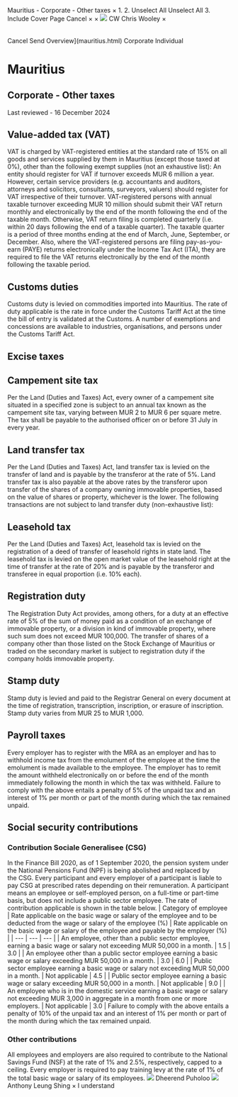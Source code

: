 Mauritius - Corporate - Other taxes
×
1.
2.
Unselect All
Unselect All
3.
Include Cover Page
Cancel
×
×
![](-/media/world-wide-tax-summaries/attachments/global---chris-wooley.ashx%3Frev=ac5e5f3223b34096b1afc2a6009c7320&revision=ac5e5f32-23b3-4096-b1af-c2a6009c7320&hash=859B7ADC84DC2CBEC9760E9E6EE7DE6D0A8BFCDF)
CW
Chris Wooley
×
######
Cancel
Send
Overview](mauritius.html)
Corporate
Individual
# Mauritius
## Corporate - Other taxes
Last reviewed - 16 December 2024
## Value-added tax (VAT)
VAT is charged by VAT-registered entities at the standard rate of 15% on all goods and services supplied by them in Mauritius (except those taxed at 0%), other than the following exempt supplies (not an exhaustive list):
An entity should register for VAT if turnover exceeds MUR 6 million a year. However, certain service providers (e.g. accountants and auditors, attorneys and solicitors, consultants, surveyors, valuers) should register for VAT irrespective of their turnover.
VAT-registered persons with annual taxable turnover exceeding MUR 10 million should submit their VAT return monthly and electronically by the end of the month following the end of the taxable month. Otherwise, VAT return filing is completed quarterly (i.e. within 20 days following the end of a taxable quarter). The taxable quarter is a period of three months ending at the end of March, June, September, or December. Also, where the VAT-registered persons are filing pay-as-you-earn (PAYE) returns electronically under the Income Tax Act (ITA), they are required to file the VAT returns electronically by the end of the month following the taxable period.
## Customs duties
Customs duty is levied on commodities imported into Mauritius. The rate of duty applicable is the rate in force under the Customs Tariff Act at the time the bill of entry is validated at the Customs.
A number of exemptions and concessions are available to industries, organisations, and persons under the Customs Tariff Act.
## Excise taxes
## Campement site tax
Per the Land (Duties and Taxes) Act, every owner of a campement site situated in a specified zone is subject to an annual tax known as the campement site tax, varying between MUR 2 to MUR 6 per square metre.
The tax shall be payable to the authorised officer on or before 31 July in every year.
## Land transfer tax
Per the Land (Duties and Taxes) Act, land transfer tax is levied on the transfer of land and is payable by the trans­feror at the rate of 5%.
Land transfer tax is also payable at the above rates by the transferor upon transfer of the shares of a company owning immovable properties, based on the value of shares or property, whichever is the lower.
The following transactions are not subject to land transfer duty (non-exhaustive list):
## Leasehold tax
Per the Land (Duties and Taxes) Act, leasehold tax is levied on the registration of a deed of transfer of leasehold rights in state land. The leasehold tax is levied on the open market value of the leasehold right at the time of transfer at the rate of 20% and is payable by the transferor and transferee in equal proportion (i.e. 10% each).
## Registration duty
The Registration Duty Act provides, among others, for a duty at an effective rate of 5% of the sum of money paid as a condition of an exchange of immovable property, or a division in kind of immovable property, where such sum does not exceed MUR 100,000.
The transfer of shares of a company other than those listed on the Stock Exchange of Mauritius or traded on the secondary market is subject to registration duty if the company holds immovable property.
## Stamp duty
Stamp duty is levied and paid to the Registrar General on every document at the time of registration, transcription, inscription, or erasure of inscription. Stamp duty varies from MUR 25 to MUR 1,000.
## Payroll taxes
Every employer has to register with the MRA as an employer and has to withhold income tax from the emolument of the employee at the time the emolument is made available to the employee.
The employer has to remit the amount withheld electronically on or before the end of the month immediately following the month in which the tax was withheld.
Failure to comply with the above entails a penalty of 5% of the unpaid tax and an interest of 1% per month or part of the month during which the tax remained unpaid.
## Social security contributions
### Contribution Sociale Generalisee (CSG)
In the Finance Bill 2020, as of 1 September 2020, the pension system under the National Pensions Fund (NPF) is being abolished and replaced by the CSG. Every participant and every employer of a participant is liable to pay CSG at prescribed rates depending on their remuneration. A participant means an employee or self-employed person, on a full-time or part-time basis, but does not include a public sector employee.
The rate of contribution applicable is shown in the table below.
| Category of employee | Rate applicable on the basic wage or salary of the employee and to be deducted from the wage or salary of the employee (%) | Rate applicable on the basic wage or salary of the employee and payable by the employer (%) |
| --- | --- | --- |
| An employee, other than a public sector employee, earning a basic wage or salary not exceeding MUR 50,000 in a month. | 1.5 | 3.0 |
| An employee other than a public sector employee earning a basic wage or salary exceeding MUR 50,000 in a month. | 3.0 | 6.0 |
| Public sector employee earning a basic wage or salary not exceeding MUR 50,000 in a month. | Not applicable | 4.5 |
| Public sector employee earning a basic wage or salary exceeding MUR 50,000 in a month. | Not applicable | 9.0 |
| An employee who is in the domestic service earning a basic wage or salary not exceeding MUR 3,000 in aggregate in a month from one or more employers. | Not applicable | 3.0 |
Failure to comply with the above entails a penalty of 10% of the unpaid tax and an interest of 1% per month or part of the month during which the tax remained unpaid.
### Other contributions
All employees and employers are also required to contribute to the National Savings Fund (NSF) at the rate of 1% and 2.5%, respectively, capped to a ceiling.
Every employer is required to pay training levy at the rate of 1% of the total basic wage or salary of its employees.
![](-/media/world-wide-tax-summaries/mauritiusdheerend-puholoomauritius--dheerend-puholoopng20210524110655908.ashx%3Frev=a06b14f52e004595861263067421e203&revision=a06b14f5-2e00-4595-8612-63067421e203&hash=86A94312267CF8F3F259D3ACCD8BC226FEE1CDEF)
Dheerend Puholoo
![](-/media/world-wide-tax-summaries/mauritiusanthony-leung-shingmauritius--anthony-leung-shingpng20210524110720569.ashx%3Frev=9294370888a54e66a8b4224e11e8411f&revision=92943708-88a5-4e66-a8b4-224e11e8411f&hash=21241799B02A0B58D220A7393D388351FA1B574E)
Anthony Leung Shing
×
I understand